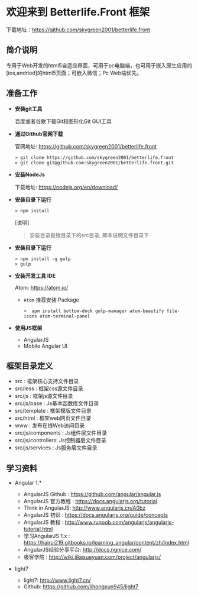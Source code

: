 # 欢迎来到 Betterlife.Front 框架

下载地址：https://github.com/skygreen2001/betterlife.front

## 简介说明

专用于Web开发的html5自适应界面，可用于pc电脑端，也可用于嵌入原生应用的[ios,andriod]的html5页面；可嵌入微信；Pc Web端优先。

## 准备工作

* **安装git工具**

  百度或者谷歌下载Git和图形化Git GUI工具

* **通过Github官网下载**

  官网地址: https://github.com/skygreen2001/betterlife.front
  ```
  > git clone https://github.com/skygreen2001/betterlife.front
  > git clone git@github.com:skygreen2001/betterlife.front.git
  ```

* **安装NodeJs**

  下载地址: https://nodejs.org/en/download/

* **安装目录下运行**

  ```
  > npm install
  ```
  [说明]
  > 安装目录是根目录下的src目录, 即本说明文件目录下


* **安装目录下运行**

  ```
  > npm install -g gulp
  > gulp
  ```

* **安装开发工具 IDE**

  Atom: https://atom.io/

  - `Atom` 推荐安装 Package

    ```
    >  apm install bottom-dock gulp-manager atom-beautify file-icons atom-terminal-panel
    ```

* **使用JS框架**

  - AngularJS
  - Mobile Angular UI


## 框架目录定义

* src          : 框架核心支持文件目录
* src/less     : 框架css源文件目录
* src/js       : 框架js源文件目录
* src/js/base  : Js基本函数库文件目录
* src/template : 框架模版文件目录
* src/html     : 框架web网页文件目录
* www          : 发布在线Web访问目录
* src/js/components : Js组件层文件目录
* src/js/controllers: Js控制器层文件目录
* src/js/services   : Js服务层文件目录


## 学习资料

- Angular 1.*
  * AngularJS Github  : https://github.com/angular/angular.js
  * AngularJS 官方教程 : https://docs.angularjs.org/tutorial
  * Think in AngularJS: http://www.angularjs.cn/A0bz
  * AngularJS 初识     : https://docs.angularjs.org/guide/concepts
  * AngularJS 教程     : http://www.runoob.com/angularjs/angularjs-tutorial.html
  * 学习AngularJS 1.x  : https://hairui219.gitbooks.io/learning_angular/content/zh/index.html
  * AngularJS经验分享平台: http://docs.ngnice.com/
  * 极客学院            : http://wiki.jikexueyuan.com/project/angularjs/

- light7
  * light7: http://www.light7.cn/
  * Github: https://github.com/lihongxun945/light7
